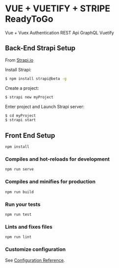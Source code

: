 # VUE + VUETIFY + STRIPE ReadyToGo

Vue + Vuex
Authentication
REST Api 
GraphQL 
Vuetify

## Back-End Strapi Setup

From [Strapi.io](https://strapi.io/getting-started)

Install Strapi:
```bash
$ npm install strapi@beta -g
```

Create a project:
```bash
$ strapi new myProject
```

Enter project and Launch Strapi server:
```bash
$ cd myProject
$ strapi start
```

## Front End Setup
```
npm install
```

### Compiles and hot-reloads for development
```
npm run serve
```

### Compiles and minifies for production
```
npm run build
```

### Run your tests
```
npm run test
```

### Lints and fixes files
```
npm run lint
```

### Customize configuration
See [Configuration Reference](https://cli.vuejs.org/config/).
